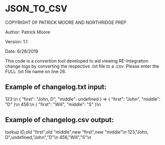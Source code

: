 # JSON_TO_CSV

COPYRIGHT OF PATRICK MOORE AND NORTHRIDGE PREP

Author: Patrick Moore

Version: 1.1

Date: 6/28/2019

This code is a convertion tool developed to aid viewing RE-Integration change logs by converting the respective .txt file to a .csv.
Please enter the FULL .txt file name on line 26.

## Example of changelog.txt input:
123:\n
    { "first": "John, D", "middle": undefined } => { "first": "John", "middle": "D" }\n
456:\n
    { "first": "Will", "middle": "S" }\n

## Example of changelog.csv output:
lookup ID,old "first",old "middle",new "first",new "middle"\n
123,"John, D",undefined,"John","D"\n
456,"Will","S"\n
